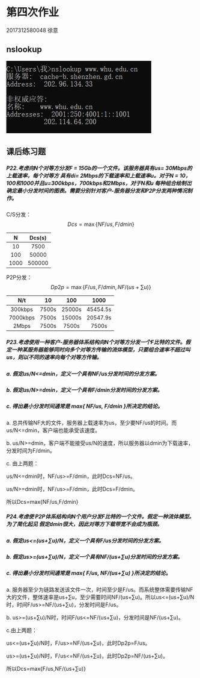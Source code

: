 # 第四次作业

2017312580048	 徐意

## nslookup

![nslookup](nslookup.png)

## 课后练习题

##### P22.考虑向N个对等方分发F = 15Gb的一个文件。该服务器具有us= 30Mbps的上载速率，每个对等方 具有di= 2Mbps的下载速率和上载速率u。对于N = 10，100和1000并且u=300kbps，700kbps和2Mbps，对于N和u 每种组合绘制岀确定最小分发时间的图表。需要分别针对客户-服务器分发和P2P分发两种情况制作。

C/S分发：
$$
Dcs=\max\{NF/us,F/dmin\}
$$

|  N   | Dcs(s) |
| :--: | :----: |
|  10  |  7500  |
| 100  | 50000  |
| 1000 | 500000 |

P2P分发：
$$
Dp2p=\max\{F/us,F/dmin,NF/(us+∑u)\}
$$

|   N/t    |  10   |  100   |   1000   |
| :------: | :---: | :----: | :------: |
| 300kbps  | 7500s | 25000s | 45454.5s |
| 7000kbps | 7500s | 15000s | 20547.9s |
|  2Mbps   | 7500s | 7500s  |  7500s   |

##### P23.考虑使用一种客户-服务器体系结构向N个对等方分发一个F比特的文件。假定一种某服务器能够同时向多个对等方传输的流体模型，只要组合速率不超过叫us，则以不同的速率向每个对等方传输。 

##### a. 假定us/N<=dmin，定义一个具有NF/us分发时间的分发方案。 

##### b. 假定us/N>=dmin，定义一个具有F/dmin分发时间的分发方案。 

##### c. 得出最小分发时间通常是 max{ NF/us, F/dmin }所决定的结论。

a. 总共传输NF大的文件，服务器上载速率为us，至少要NF/us的时间。而us/N<=dmin，客户端也能承受该速度。

b. us/N>=dmin，客户端不能接受us/N的速度，所以服务器以dmin为下载速率，分发时间为F/dmin。

c. 由上两题：

us/N<=dmin时，NF/us>=F/dmin，此时Dcs=NF/us。

us/N>=dmin时，NF/us>=F/dmin，此时Dcs=F/dmin。

所以Dcs=max{NF/us,F/dmin}

##### P24.考虑使 P2P体系结构向N个用户分发F比特的一个文件。假定一种流体模型。为了简化起见 假定dmin很大，因此对等方下载带宽不会成为瓶颈。

##### a. 假定us<=(us+∑u)/N，定义一个具有F/us分发时间的分发方案。 

##### b. 假定us>=(us+∑u)/N，定义一个具有NF/(us+∑u)分发时间的分发方案。 

##### c. 得出最小分发时间通常是 max{ F/us, NF/(us+∑u) }所决定的结论。

a. 服务器至少为链路发送该文件一次，时间至少是F/us。而系统整体需要传输NF大的文件，整体速率是us+∑u，至少需要时间NF/(us+∑u)。所以us<=(us+∑u)/N时，时间F/us>=NF/(us+∑u)，分发时间是F/us。

b. us>=(us+∑u)/N时，时间F/us<=NF/(us+∑u)，分发时间是NF/(us+∑u)。

c.由上两题：

us<=(us+∑u)/N时，F/us>=NF/(us+∑u)，此时Dp2p=F/us。

us>=(us+∑u)/N时，F/us<=NF/(us+∑u)，此时Dp2p=NF/(us+∑u)。

所以Dcs=max{F/us,NF/(us+∑u)}
